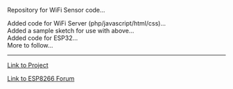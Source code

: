 Repository for WiFi Sensor code...  

Added code for WiFi Server (php/javascript/html/css)...  
Added a sample sketch for use with above...  
Added code for ESP32...  
More to follow...  

***

[Link to Project](https://hackaday.io/project/3110-neuron-tech)

[Link to ESP8266 Forum](http://www.esp8266.com/index.php)

